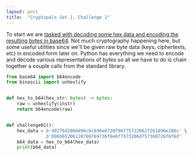 ```yaml
---
layout: post
title:  "Cryptopals Set 1, Challenge 1"
---
```


To start we are [tasked with decoding some hex data and encoding the
resulting bytes in base64](https://cryptopals.com/sets/1/challenges/1). 
Not much cryptography happening here, but some useful utilities since 
we'll be given raw byte data (keys, ciphertexts, etc) in encoded form
later on. Python has everything we need to encode and decode various 
representations of bytes so all we have to do is chain together a couple
calls from the standard library.

```python
from base64 import b64encode
from binascii import unhexlify


def hex_to_b64(hex_str: bytes) -> bytes:
    raw = unhexlify(instr)
    return b64encode(raw)


def challenge01():
    hex_data = b'49276d206b696c6c696e6720796f757220627261696e206c' \
               b'696b65206120706f69736f6e6f7573206d757368726f6f6d'
    b64_data = hex_to_b64(hex_data)
    print(b64_data)
```